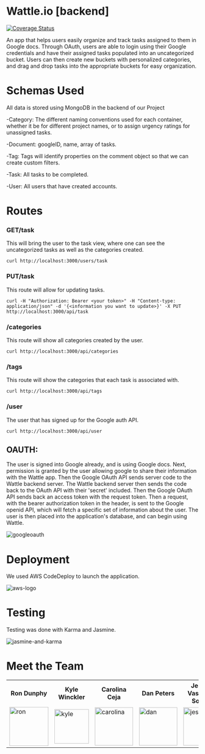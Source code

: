
# Wattle.io [backend]

[![Coverage Status](https://coveralls.io/repos/github/grello-project/grello-backend/badge.svg?branch=staging)](https://coveralls.io/github/grello-project/grello-backend?branch=staging)

An app that helps users easily organize and track tasks assigned to them in Google docs. Through OAuth, users are able to login using their Google credentials and have their assigned tasks populated into an uncategorized bucket. Users can then create new buckets with personalized categories, and drag and drop tasks into the appropriate buckets for easy organization.  



# Schemas Used

All data is stored using MongoDB in the backend of our Project

-Category: The different naming conventions used for each container, whether it be
 for different project names, or to assign urgency ratings for unassigned tasks.

-Document: googleID, name, array of tasks.

-Tag: Tags will identify properties on the comment object so that we can create custom filters.

-Task: All tasks to be completed.

-User: All users that have created accounts.

# Routes

 ### GET/task

 This will bring the user to the task view, where one can see the uncategorized tasks as well as the categories created.
 ```
curl http://localhost:3000/users/task
```

 ### PUT/task

 This route will allow for updating tasks.
 ```
curl -H "Authorization: Bearer <your token>" -H "Content-type: application/json" -d '{<information you want to update>}' -X PUT http://localhost:3000/api/task
```

 ### /categories

 This route will show all categories created by the user.
 ```
curl http://localhost:3000/api/categories
```

 ### /tags

 This route will show the categories that each task is associated with.  
 ```
curl http://localhost:3000/api/tags
```

 ### /user

 The user that has signed up for the Google auth API.
 ```
curl http://localhost:3000/api/user
```

 ## OAUTH:
 The user is signed into Google already, and is using Google docs.  Next, permission is granted by the user allowing google to share their information with the Wattle app.  Then the Google OAuth API sends server code to the Wattle backend server.  The Wattle backend server then sends the code back to the OAuth API with their 'secret' included.  Then the Google OAuth API sends back an access token with the request token. Then a request, with the bearer authorization token in the header, is sent to the Google openid API, which will fetch a specific set of information about the user.  The user is then placed into the application's database, and can begin using Wattle.

 ![googleoauth](https://cloud.githubusercontent.com/assets/15117936/24738080/0a5ec518-1a48-11e7-88d0-f23e4ff22d75.jpg)

# Deployment

We used AWS CodeDeploy to launch the application.

![aws-logo](https://cloud.githubusercontent.com/assets/15117936/24769034/cd01ae7a-1ab9-11e7-9e3a-6ef1c4b374e7.jpeg)

# Testing

Testing was done with Karma and Jasmine.

![jasmine-and-karma](https://cloud.githubusercontent.com/assets/15117936/24769214/8d33e9e2-1aba-11e7-860c-9f645ae63606.png)


# Meet the Team

<table style="width:100%">
  <tr>
    <th>Ron Dunphy</th>
    <th>Kyle Winckler</th>
    <th>Carolina Ceja</th>
    <th>Dan Peters</th>
    <th>Jessica Vasquez-Soltero</th>
  </tr>

  <tr>
    <td><img width="102" alt="ron" src="https://cloud.githubusercontent.com/assets/15117936/24783972/64cebe56-1b04-11e7-9356-6bac7d0291f7.png"></td>
    <td><img width="90" alt="kyle" src="https://cloud.githubusercontent.com/assets/15117936/24783967/5a76c78c-1b04-11e7-9952-006769c44db0.png"></td>
    <td><img width="100" alt="carolina" src="https://cloud.githubusercontent.com/assets/15117936/24783952/46ca6d88-1b04-11e7-80e5-e08710f8ed08.png"></td>
    <td><img width="100" alt="dan" src="https://cloud.githubusercontent.com/assets/15117936/24783980/7417e1da-1b04-11e7-872d-5966a99a326d.png"></td>
    <td><img width="100" alt="jessica" src="https://cloud.githubusercontent.com/assets/15117936/24783910/14cc8c44-1b04-11e7-90ff-d4f059799db3.png"></td>
  </tr>
</table>
